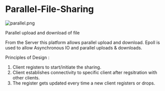 # Parallel-File-Sharing

![parallel.png](parallel.png)

Parallel upload and download of file 

From the Server this platform allows parallel upload and download.
Epoll is used to allow Asynchronous IO and parallel uploads & downloads. 

Principles of Design :

1. Client registers to start/initiate the sharing.
2. Client establishes connectivity to specific client after regsitration with other clients. 
3. The register gets updated every time a new client registers or drops.
